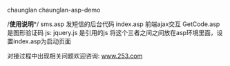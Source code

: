 chaunglan
chaunglan-asp-demo

/****************使用说明*****************/
sms.asp 发短信的后台代码
index.asp 前端ajax交互
GetCode.asp 是图形验证码
js: jquery.js 是引用的js
将这个三者之间之间放在asp环境里面，设置index.asp为启动页面

对接过程中出现相关问题欢迎咨询: www.253.com
